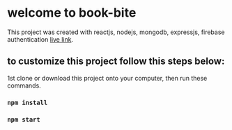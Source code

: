 # welcome to book-bite

This project was created with reactjs, nodejs, mongodb, expressjs, firebase authentication [live link](https://book-bite.web.app/).

## to customize this project follow this steps below:

1st clone or download this project onto your computer, then run these commands.

### `npm install`
### `npm start`